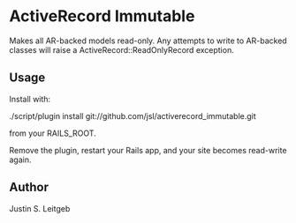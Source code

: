ActiveRecord Immutable
======================

Makes all AR-backed models read-only.  Any attempts to write to
AR-backed classes will raise a ActiveRecord::ReadOnlyRecord exception.

Usage
-----

Install with:

./script/plugin install git://github.com/jsl/activerecord_immutable.git 

from your RAILS_ROOT.

Remove the plugin, restart your Rails app, and your site becomes
read-write again.

Author
------

Justin S. Leitgeb <justin AT phq DOT org>